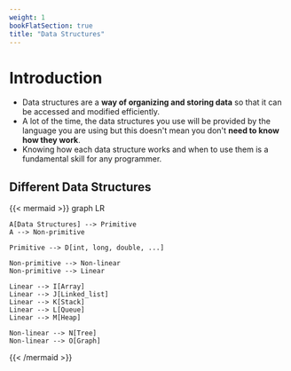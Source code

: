 ```yaml
---
weight: 1
bookFlatSection: true
title: "Data Structures"
---
```


# Introduction
- Data structures are a **way of organizing and storing data** so that it can be accessed and modified efficiently.
- A lot of the time, the data structures you use will be provided by the language you are using but this doesn't mean you don't **need to know how they work**.
- Knowing how each data structure works and when to use them is a fundamental skill for any programmer.

## Different Data Structures

{{< mermaid >}}
graph LR

    A[Data Structures] --> Primitive
    A --> Non-primitive

    Primitive --> D[int, long, double, ...] 

    Non-primitive --> Non-linear
    Non-primitive --> Linear

    Linear --> I[Array]
    Linear --> J[Linked_list]
    Linear --> K[Stack]
    Linear --> L[Queue]
    Linear --> M[Heap]
    
    Non-linear --> N[Tree]
    Non-linear --> O[Graph]


{{< /mermaid >}}

